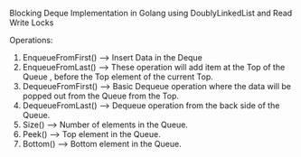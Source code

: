 Blocking Deque Implementation in Golang using DoublyLinkedList and Read Write Locks

Operations:

1. EnqueueFromFirst()   --> Insert Data in the Deque 
2. EnqueueFromLast()    --> These operation will add item at the Top of the Queue , before the Top element of the current Top.
3. DequeueFromFirst()   --> Basic Dequeue operation where the data will be popped out from the Queue from the Top.
4. DequeueFromLast()    --> Dequeue operation from the back side of the Queue.
5. Size()               --> Number of elements in the Queue. 
6. Peek()               --> Top element in the Queue.
7. Bottom()             --> Bottom element in the Queue.


